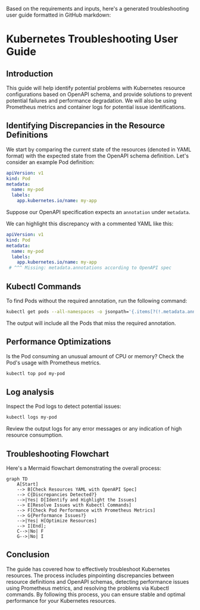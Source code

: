 Based on the requirements and inputs, here's a generated troubleshooting user guide formatted in GitHub markdown:

# Kubernetes Troubleshooting User Guide

## Introduction

This guide will help identify potential problems with Kubernetes resource configurations based on OpenAPI schema, and provide solutions to prevent potential failures and performance degradation. We will also be using Prometheus metrics and container logs for potential issue identifications.

## Identifying Discrepancies in the Resource Definitions

We start by comparing the current state of the resources (denoted in YAML format) with the expected state from the OpenAPI schema definition. Let's consider an example Pod definition:
```yaml
apiVersion: v1
kind: Pod
metadata:
  name: my-pod
  labels:
    app.kubernetes.io/name: my-app
```
Suppose our OpenAPI specification expects an `annotation` under `metadata`.

We can highlight this discrepancy with a commented YAML like this:

```yaml
apiVersion: v1
kind: Pod
metadata:
  name: my-pod
  labels:
    app.kubernetes.io/name: my-app
 # ^^^ Missing: metadata.annotations according to OpenAPI spec
```

## Kubectl Commands

To find Pods without the required annotation, run the following command:

```bash
kubectl get pods --all-namespaces -o jsonpath='{.items[?(!.metadata.annotations)]}'
```

The output will include all the Pods that miss the required annotation.

## Performance Optimizations

Is the Pod consuming an unusual amount of CPU or memory? Check the Pod's usage with Prometheus metrics.

```bash
kubectl top pod my-pod
```

## Log analysis

Inspect the Pod logs to detect potential issues:

```bash
kubectl logs my-pod
```

Review the output logs for any error messages or any indication of high resource consumption.

## Troubleshooting Flowchart

Here's a Mermaid flowchart demonstrating the overall process:

```mermaid
graph TD
    A[Start]
    --> B[Check Resources YAML with OpenAPI Spec]
    --> C{Discrepancies Detected?}
    -->|Yes| D[Identify and Highlight the Issues]
    --> E[Resolve Issues with Kubectl Commands]
    --> F[Check Pod Performance with Prometheus Metrics]
    --> G{Performance Issues?}
    -->|Yes| H[Optimize Resources]
    --> I[End];
    C-->|No| F
    G-->|No| I
```

## Conclusion

The guide has covered how to effectively troubleshoot Kubernetes resources. The process includes pinpointing discrepancies between resource definitions and OpenAPI schemas, detecting performance issues using Prometheus metrics, and resolving the problems via Kubectl commands. By following this process, you can ensure stable and optimal performance for your Kubernetes resources.